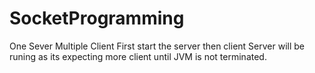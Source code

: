 # SocketProgramming
One Sever Multiple Client 
First start the server then client
Server will be runing as its expecting more client until JVM is not terminated.
